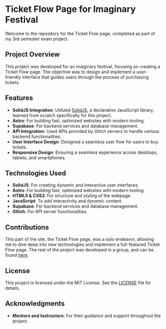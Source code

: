 # Ticket Flow Page for Imaginary Festival

Welcome to the repository for the Ticket Flow page, completed as part of my 3rd semester exam project.

## Project Overview

This project was developed for an imaginary festival, focusing on creating a Ticket Flow page. The objective was to design and implement a user-friendly interface that guides users through the process of purchasing tickets.

## Features

- **SolidJS Integration**: Utilized [SolidJS](https://solidjs.com/), a declarative JavaScript library, learned from scratch specifically for this project.
- **Astro**: For building fast, optimized websites with modern tooling.
- **Supabase**: For backend services and database management.
- **API Integration**: Used APIs provided by Glitch servers to handle various backend functionalities.
- **User Interface Design**: Designed a seamless user flow for users to buy tickets.
- **Responsive Design**: Ensuring a seamless experience across desktops, tablets, and smartphones.

## Technologies Used

- **SolidJS**: For creating dynamic and interactive user interfaces.
- **Astro**: For building fast, optimized websites with modern tooling.
- **HTML5 & CSS3**: For structure and styling of the webpage.
- **JavaScript**: To add interactivity and dynamic content.
- **Supabase**: For backend services and database management.
- **Glitch**: For API server functionalities.

## Contributions

This part of the site, the Ticket Flow page, was a solo endeavor, allowing me to dive deep into new technologies and implement a full-featured Ticket Flow page. The rest of the project was developed in a group, and can be found [here](https://github.com/marhjo/Mark-Base-Foof).

## License

This project is licensed under the MIT License. See the [LICENSE](LICENSE) file for details.

## Acknowledgments

- **Mentors and Instructors**: For their guidance and support throughout the project.
